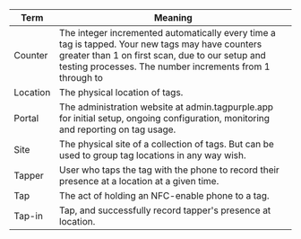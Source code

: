 | Term | Meaning |
|--------|------------|
| Counter | The integer incremented automatically every time a tag is tapped. Your new tags may have counters greater than 1 on first scan, due to our setup and testing processes. The number increments from 1 through to 
| Location | The physical location of tags. |
| Portal| The administration website at admin.tagpurple.app for initial setup, ongoing configuration, monitoring and reporting on tag usage. |
| Site     | The physical site of a collection of tags. But can be used to group tag locations in any way wish. |
| Tapper | User who taps the tag with the phone to record their presence at a location at a given time. |
| Tap | The act of holding an NFC-enable phone to a tag. |
| Tap-in | Tap, and successfully record tapper's presence at location.  |


<!--stackedit_data:
eyJoaXN0b3J5IjpbLTE0MTk1ODE4MjEsMTYzNTQwMzY0OSwtMT
IzMzE2OTE4OF19
-->